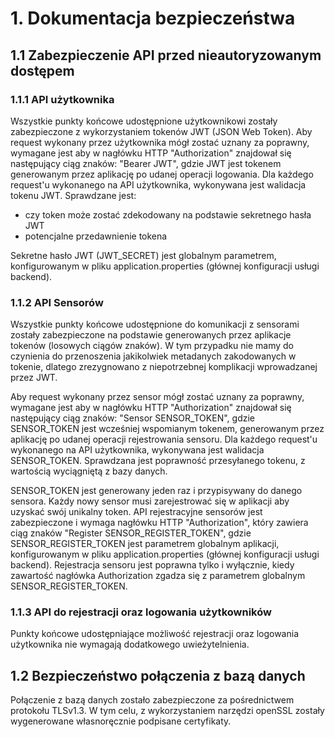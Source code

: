 # 1. Dokumentacja bezpieczeństwa
## 1.1 Zabezpieczenie API przed nieautoryzowanym dostępem
### 1.1.1 API użytkownika
Wszystkie punkty końcowe udostępnione użytkownikowi zostały zabezpieczone z wykorzystaniem tokenów JWT (JSON Web Token).
Aby request wykonany przez użytkownika mógł zostać uznany za poprawny, wymagane jest aby w nagłówku HTTP "Authorization"
znajdował się następujący ciąg znaków:
"Bearer JWT", gdzie JWT jest tokenem generowanym przez aplikację po udanej operacji logowania. Dla każdego request'u wykonanego na 
API użytkownika, wykonywana jest walidacja tokenu JWT. Sprawdzane jest:
- czy token może zostać zdekodowany na podstawie sekretnego hasła JWT
- potencjalne przedawnienie tokena

Sekretne hasło JWT (JWT_SECRET) jest globalnym parametrem, konfigurowanym w pliku application.properties (głównej konfiguracji usługi backend). 

### 1.1.2 API Sensorów
Wszystkie punkty końcowe udostępnione do komunikacji z sensorami zostały zabezpieczone na podstawie generowanych przez aplikacje tokenów (losowych ciągów znaków).
W tym przypadku nie mamy do czynienia do przenoszenia jakikolwiek metadanych zakodowanych w tokenie, dlatego zrezygnowano z niepotrzebnej komplikacji wprowadzanej przez JWT.

Aby request wykonany przez sensor mógł zostać uznany za poprawny, wymagane jest aby w nagłówku HTTP "Authorization"
znajdował się następujący ciąg znaków:
"Sensor SENSOR_TOKEN", gdzie SENSOR_TOKEN jest wcześniej wspomianym tokenem, generowanym przez aplikację po udanej operacji rejestrowania sensoru. Dla każdego request'u wykonanego na
API użytkownika, wykonywana jest walidacja SENSOR_TOKEN. Sprawdzana jest poprawność przesyłanego tokenu, z wartością wyciągniętą z bazy danych.

SENSOR_TOKEN jest generowany jeden raz i przypisywany do danego sensora. Każdy nowy sensor musi zarejestrować się w aplikacji aby uzyskać swój unikalny token.
API rejestracyjne sensorów jest zabezpieczone i wymaga nagłówku HTTP "Authorization", który zawiera ciąg znaków "Register SENSOR_REGISTER_TOKEN",
gdzie SENSOR_REGISTER_TOKEN jest parametrem globalnym aplikacji, konfigurowanym w pliku application.properties (głównej konfiguracji usługi backend).
Rejestracja sensoru jest poprawna tylko i wyłącznie, kiedy zawartość nagłówka Authorization zgadza się z parametrem globalnym SENSOR_REGISTER_TOKEN.

### 1.1.3 API do rejestracji oraz logowania użytkowników
Punkty końcowe udostępniające możliwość rejestracji oraz logowania użytkownika nie wymagają dodatkowego uwieżytelnienia.

## 1.2 Bezpieczeństwo połączenia z bazą danych
Połączenie z bazą danych zostało zabezpieczone za pośrednictwem protokołu TLSv1.3. W tym celu, z wykorzystaniem narzędzi openSSL zostały wygenerowane własnoręcznie podpisane certyfikaty.